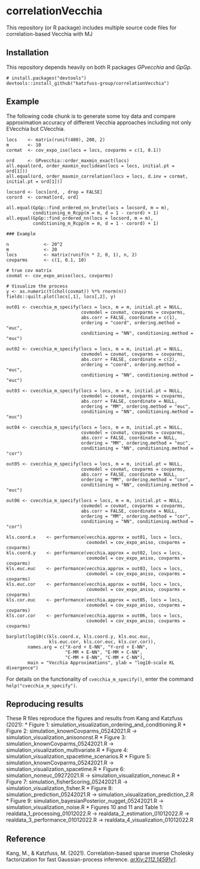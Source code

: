 <!-- README.md is generated from README.Rmd. Please edit that file -->

# correlationVecchia

This repository (or R package) includes multiple source code files for
correlation-based Vecchia with MJ

## Installation

This repository depends heavily on both R packages *GPvecchia* and
*GpGp*.

    # install.packages("devtools")
    devtools::install_github("katzfuss-group/correlationVecchia")

## Example

The following code chunk is to generate some toy data and compare
approximation accuracy of different Vecchia approaches including not
only EVecchia but CVecchia.

    locs    <- matrix(runif(400), 200, 2)
    m       <- 10
    cormat  <- cov_expo_iso(locs = locs, covparms = c(1, 0.1))

    ord     <- GPvecchia::order_maxmin_exact(locs)
    all.equal(ord, order_maxmin_euclidean(locs = locs, initial.pt = ord[1]))
    all.equal(ord, order_maxmin_correlation(locs = locs, d.inv = cormat, initial.pt = ord[1]))

    locsord <- locs[ord, , drop = FALSE]
    corord  <- cormat[ord, ord]

    all.equal(GpGp::find_ordered_nn_brute(locs = locsord, m = m),
              conditioning_m_Rcpp(m = m, d = 1 - corord) + 1)
    all.equal(GpGp::find_ordered_nn(locs = locsord, m = m),
              conditioning_m_Rcpp(m = m, d = 1 - corord) + 1)

    ### Example

    n             <- 20^2
    m             <- 20
    locs          <- matrix(runif(n * 2, 0, 1), n, 2)
    covparms      <- c(1, 0.1, 10)

    # true cov matrix
    covmat <- cov_expo_aniso(locs, covparms)

    # Visualize the process
    y <- as.numeric(t(chol(covmat)) %*% rnorm(n))
    fields::quilt.plot(locs[,1], locs[,2], y)

    out01 <- cvecchia_m_specify(locs = locs, m = m, initial.pt = NULL,
                                covmodel = covmat, covparms = covparms,
                                abs.corr = FALSE, coordinate = c(1),
                                ordering = "coord", ordering.method = "euc",
                                conditioning = "NN", conditioning.method = "euc")

    out02 <- cvecchia_m_specify(locs = locs, m = m, initial.pt = NULL,
                                covmodel = covmat, covparms = covparms,
                                abs.corr = FALSE, coordinate = c(2),
                                ordering = "coord", ordering.method = "euc",
                                conditioning = "NN", conditioning.method = "euc")

    out03 <- cvecchia_m_specify(locs = locs, m = m, initial.pt = NULL,
                                covmodel = covmat, covparms = covparms,
                                abs.corr = FALSE, coordinate = NULL,
                                ordering = "MM", ordering.method = "euc",
                                conditioning = "NN", conditioning.method = "euc")

    out04 <- cvecchia_m_specify(locs = locs, m = m, initial.pt = NULL,
                                covmodel = covmat, covparms = covparms,
                                abs.corr = FALSE, coordinate = NULL,
                                ordering = "MM", ordering.method = "euc",
                                conditioning = "NN", conditioning.method = "cor")

    out05 <- cvecchia_m_specify(locs = locs, m = m, initial.pt = NULL,
                                covmodel = covmat, covparms = covparms,
                                abs.corr = FALSE, coordinate = NULL,
                                ordering = "MM", ordering.method = "cor",
                                conditioning = "NN", conditioning.method = "euc")

    out06 <- cvecchia_m_specify(locs = locs, m = m, initial.pt = NULL,
                                covmodel = covmat, covparms = covparms,
                                abs.corr = FALSE, coordinate = NULL,
                                ordering = "MM", ordering.method = "cor",
                                conditioning = "NN", conditioning.method = "cor")

    kls.coord.x    <- performance(vecchia.approx = out01, locs = locs,
                                  covmodel = cov_expo_aniso, covparms = covparms)
    kls.coord.y    <- performance(vecchia.approx = out02, locs = locs,
                                  covmodel = cov_expo_aniso, covparms = covparms)
    kls.euc.euc    <- performance(vecchia.approx = out03, locs = locs,
                                  covmodel = cov_expo_aniso, covparms = covparms)
    kls.euc.cor    <- performance(vecchia.approx = out04, locs = locs,
                                  covmodel = cov_expo_aniso, covparms = covparms)
    kls.cor.euc    <- performance(vecchia.approx = out05, locs = locs,
                                  covmodel = cov_expo_aniso, covparms = covparms)
    kls.cor.cor    <- performance(vecchia.approx = out06, locs = locs,
                                  covmodel = cov_expo_aniso, covparms = covparms)

    barplot(log10(c(kls.coord.x, kls.coord.y, kls.euc.euc,
                    kls.euc.cor, kls.cor.euc, kls.cor.cor)),
            names.arg = c("X-ord + E-NN", "Y-ord + E-NN",
                          "E-MM + E-NN", "E-MM + C-NN",
                          "C-MM + E-NN", "C-MM + C-NN"),
            main = "Vecchia Approximations", ylab = "log10-scale KL divergence")

For details on the functionality of `cvecchia_m_specify()`, enter the
command `help("cvecchia_m_specify")`.

## Reproducing results

These R files reproduce the figures and results from Kang and Katzfuss
(2021): \* Figure 1:
simulation_visualization_ordering_and_conditioning.R \* Figure 2:
simulation_knownCovparms_05242021.R -\>
simulation_visualization_anisononst.R \* Figure 3:
simulation_knownCovparms_05242021.R -\>
simulation_visualization_multivariate.R \* Figure 4:
simulation_visualization_spacetime_scenarios.R \* Figure 5:
simulation_knownCovparms_05242021.R -\>
simulation_visualization_spacetime.R \* Figure 6:
simulation_noneuc_09272021.R -\> simulation_visualization_noneuc.R \*
Figure 7: simulation_fisherScoring_05242021.R -\>
simulation_visualization_fisher.R \* Figure 8:
simulation_prediction_05242021.R -\>
simulation_visualization_prediction_2.R \* Figure 9:
simulation_bayesianPosterior_nugget_05242021.R -\>
simulation_visualization_noise.R \* Figures 10 and 11 and Table 1:
realdata_1\_processing_01012022.R -\> realdata_2\_estimation_01012022.R
-\> realdata_3\_performance_01012022.R -\>
realdata_4\_visualization_01012022.R

## Reference

Kang, M., & Katzfuss, M. (2021). Correlation-based sparse inverse
Cholesky factorization for fast Gaussian-process inference.
[*arXiv:2112.14591v1*](https://arxiv.org/abs/2112.14591).
